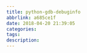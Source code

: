 ```yaml
---
title: python-gdb-debuginfo
abbrlink: a685ce1f
date: 2018-04-20 21:39:05
categories:
tags:
description:
---
```

